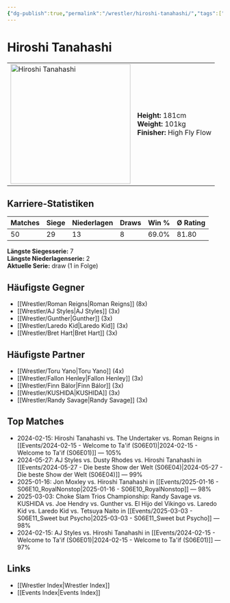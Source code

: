 ```yaml
---
{"dg-publish":true,"permalink":"/wrestler/hiroshi-tanahashi/","tags":["wrestler"],"noteIcon":"","created":"2025-08-11T09:33:19.047+02:00"}
---
```



# Hiroshi Tanahashi

<table>
<tr>
<td><img src="Hiroshi Tanahashi.png" width="280" alt="Hiroshi Tanahashi"></td>
<td>
<b>Height:</b> 181cm<br>
<b>Weight:</b> 101kg<br>
<b>Finisher:</b> High Fly Flow<br>
</td>
</tr>
</table>

## Karriere-Statistiken

| Matches | Siege | Niederlagen | Draws | Win % | Ø Rating |
|---------|-------|-------------|-------|-------|-----------|
| 50 | 29 | 13 | 8 | 69.0% | 81.80 |

**Längste Siegesserie:** 7<br>**Längste Niederlagenserie:** 2<br>**Aktuelle Serie:** draw (1 in Folge)


## Häufigste Gegner
- [[Wrestler/Roman Reigns\|Roman Reigns]] (8x)
- [[Wrestler/AJ Styles\|AJ Styles]] (3x)
- [[Wrestler/Gunther\|Gunther]] (3x)
- [[Wrestler/Laredo Kid\|Laredo Kid]] (3x)
- [[Wrestler/Bret Hart\|Bret Hart]] (3x)

## Häufigste Partner
- [[Wrestler/Toru Yano\|Toru Yano]] (4x)
- [[Wrestler/Fallon Henley\|Fallon Henley]] (3x)
- [[Wrestler/Finn Bálor\|Finn Bálor]] (3x)
- [[Wrestler/KUSHIDA\|KUSHIDA]] (3x)
- [[Wrestler/Randy Savage\|Randy Savage]] (3x)

## Top Matches
- 2024-02-15: Hiroshi Tanahashi vs. The Undertaker vs. Roman Reigns in [[Events/2024-02-15 - Welcome to Ta'if (S06E01)\|2024-02-15 - Welcome to Ta'if (S06E01)]] — 105%
- 2024-05-27: AJ Styles vs. Dusty Rhodes vs. Hiroshi Tanahashi in [[Events/2024-05-27 - Die beste Show der Welt (S06E04)\|2024-05-27 - Die beste Show der Welt (S06E04)]] — 99%
- 2025-01-16: Jon Moxley vs. Hiroshi Tanahashi in [[Events/2025-01-16 - S06E10_RoyalNonstop\|2025-01-16 - S06E10_RoyalNonstop]] — 98%
- 2025-03-03: Choke Slam Trios Championship: Randy Savage vs. KUSHIDA vs. Joe Hendry vs. Gunther vs. El Hijo del Vikingo vs. Laredo Kid vs. Laredo Kid vs. Tetsuya Naito in [[Events/2025-03-03 - S06E11_Sweet but Psycho\|2025-03-03 - S06E11_Sweet but Psycho]] — 98%
- 2024-02-15: AJ Styles vs. Hiroshi Tanahashi in [[Events/2024-02-15 - Welcome to Ta'if (S06E01)\|2024-02-15 - Welcome to Ta'if (S06E01)]] — 97%

## Links
- [[Wrestler Index\|Wrestler Index]]
- [[Events Index\|Events Index]]
